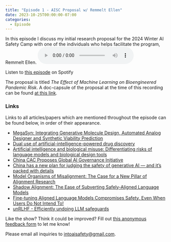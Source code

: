 ```yaml
---
title: "Episode 1 - AISC Proposal w/ Remmelt Ellen"
date: 2023-10-25T00:00:00-07:00
categories:
  - Episode
---
```


In this episode I discuss my initial research proposal for the 2024 Winter AI Safety Camp with one of the individuals who helps facilitate the program, Remmelt Ellen.
<audio controls>
<source src="https://into-ai-safety.github.io/assets/audio/into-ai-safety_ep.1.mp3" type="audio/mp3">
</audio>

Listen to <a href="https://podcasters.spotify.com/pod/show/into-ai-safety/episodes/Episode-1---AISC-Proposal-w-Remmelt-Ellen-e2b2ri3" target="_blank" rel="noreferrer noopener">this episode</a> on Spotify

The proposal is titled _The Effect of Machine Learning on Bioengineered Pandemic Risk_. A doc-capsule of the proposal at the time of this recording can be found <a href="https://docs.google.com/document/d/1bbFDNc_hzhzYqN6pn1jYvPhSRp2CyYez4UP0ly_mMRM/edit?usp=sharing" target="_blank" rel="noreferrer noopener">at this link</a>.

### Links
Links to all articles/papers which are mentioned throughout the episode can be found below, in order of their appearance.
- <a href="https://chemrxiv.org/engage/chemrxiv/article-details/61551803d1fc335b7cf8fd45" target="_blank" rel="noreferrer noopener">MegaSyn: Integrating Generative Molecule Design, Automated Analog Designer and Synthetic Viability Prediction</a>
- <a href="https://www.nature.com/articles/s42256-022-00465-9?fbclid=IwAR11_V1cd9SUxEvUfwrWMA7TUcroyYIY1nBDUL3KaS-8B4rG5MIqZCmjm0M" target="_blank" rel="noreferrer noopener">Dual use of artificial-intelligence-powered drug discovery</a>
- <a href="https://arxiv.org/abs/2306.13952" target="_blank" rel="noreferrer noopener">Artificial intelligence and biological misuse: Differentiating risks of language models and biological design tools</a>
- <a href="https://www.dataguidance.com/news/china-cac-proposes-global-ai-governance-initiative" target="_blank" rel="noreferrer noopener">China CAC Proposes Global AI Governance Initiative</a>
- <a href="https://www.technologyreview.com/2023/10/18/1081846/generative-ai-safety-censorship-china/" target="_blank" rel="noreferrer noopener">China has a new plan for judging the safety of generative AI — and it’s packed with details</a>
- <a href="https://www.alignmentforum.org/posts/ChDH335ckdvpxXaXX/model-organisms-of-misalignment-the-case-for-a-new-pillar-of-1" target="_blank" rel="noreferrer noopener">Model Organisms of Misalignment: The Case for a New Pillar of Alignment Research</a>
- <a href="https://arxiv.org/abs/2310.02949" target="_blank" rel="noreferrer noopener">Shadow Alignment: The Ease of Subverting Safely-Aligned Language Models</a>
- <a href="https://arxiv.org/abs/2310.03693" target="_blank" rel="noreferrer noopener">Fine-tuning Aligned Language Models Compromises Safety, Even When Users Do Not Intend To!</a>
- <a href="https://www.alignmentforum.org/posts/3eqHYxfWb5x4Qfz8C/unrlhf-efficiently-undoing-llm-safeguards" target="_blank" rel="noreferrer noopener">unRLHF - Efficiently undoing LLM safeguards</a>


Like the show? Think it could be improved? Fill out <a href="https://docs.google.com/forms/d/e/1FAIpQLSdXqpGGb0uWgpQd8CUvKP6g2Ki8FrDsEBzFfQBrBoSZPlxjDQ/viewform?usp=sf_link" target="_blank" rel="noreferrer noopener">this anonymous feedback form</a> to let me know!

Please email all inquiries to <intoaisafety@gmail.com>.